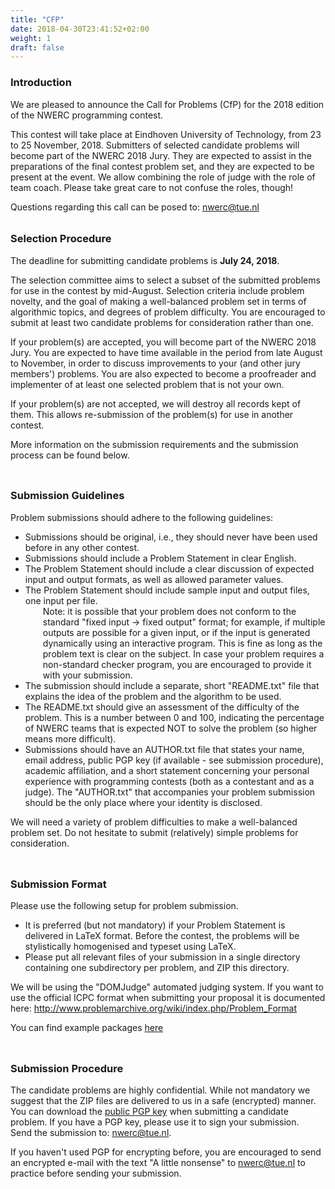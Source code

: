 ```yaml
---
title: "CFP"
date: 2018-04-30T23:41:52+02:00
weight: 1
draft: false
---
```

<h3>Introduction</h3>
<p>
We are pleased to announce the Call for Problems (CfP) for the 2018 edition of the NWERC programming contest.
</p>
<p>
This contest will take place at Eindhoven University of Technology, from 23 to 25 November, 2018. Submitters of selected candidate problems will become part of the NWERC 2018 Jury. They are expected to assist in the preparations of the final contest problem set, and they are expected to be present at the event.
We allow combining the role of judge with the role of team coach. Please take great care to not confuse the roles, though!
</p>
<p>
Questions regarding this call can be posed to: <a href='mailto:nwerc@tue.nl'>nwerc@tue.nl</a>
</p>
<h3 style="margin-top:2em;">Selection Procedure</h3>
<p>
The deadline for submitting candidate problems is <b>July 24, 2018</b>.
</p>
<p>
The selection committee aims to select a subset of the submitted problems for use in the contest by mid-August. Selection criteria include problem novelty, and the goal of making a well-balanced problem set in terms of algorithmic topics, and degrees of problem difficulty. You are encouraged to submit at least two candidate problems for consideration rather than one.
</p>
<p>
If your problem(s) are accepted, you will become part of the NWERC 2018 Jury. You are expected to have time available in the period from late August to November, in order to discuss improvements to your (and other jury members') problems. You are also expected to become a proofreader and implementer of at least one selected problem that is not your own.
</p>
<p>
If your problem(s) are not accepted, we will destroy all records kept of them. This allows re-submission of the problem(s) for use in another contest.
</p>
<p>
More information on the submission requirements and the submission process can be found below.
</p>

<h3 style="margin-top:2em; display: inline-block;">Submission Guidelines</h3>

<script type="text/javascript">
function get_element(id)
{
  if (document.getElementById) // standard
    return document.getElementById(id);
  else if (document.all) // old MSIE
    return document.all[id];
  else if (document.layers) // NN4
    return document.layers[id];
}
function toggle_submenu(menuTop)
{
menuA = get_element('submenu-'+menuTop+'a');
menuB = get_element('submenu-'+menuTop+'b');
link = get_element('link-'+menuTop);
if (menuB.style.display == 'block') {
  menuA.style.display='block';
  menuB.style.display='none';
  link.title = "Show Submenu";
  link.innerHTML = '[Expand]';
}
else {
  menuA.style.display='none';
  menuB.style.display='block';
  link.title = "Hide Submenu";
  link.innerHTML = '[Hide]';
}
}

  document.write("&nbsp;<a href='javascript:toggle_submenu(0);' id='link-0' title='Show abstract'>[Expand]</a>");
  document.write("<div class='submenu baseText' id='submenu-0a' style='margin-left:2em;display:block'>");
  document.write("Information about the requirements for a problem.")
  document.write("</div>")
  document.write("<div class='submenu baseText' id='submenu-0b' style='display:none'>");
</script>

<noscript>
<div class='submenu baseText' id='submenu-0'>
</noscript>
Problem submissions should adhere to the following guidelines:
<ul>
<li>Submissions should be original, i.e., they should never have been used before in any other contest.</li>
<li>Submissions should include a Problem Statement in clear English.</li>
<li>The Problem Statement should include a clear discussion of expected input and output formats, as well as allowed parameter values.</li>
<li>The Problem Statement should include sample input and output files, one input per file.<br>

<div style="margin-left:2em">
Note: it is possible that your problem does not conform to the standard "fixed input -> fixed output" format; for example, if multiple outputs are possible for a given input, or if the input is generated dynamically using an interactive program. This is fine as long as the problem text is clear on the subject.
In case your problem requires a non-standard checker program, you are encouraged to provide it with your submission.
</div>

</li>
<li>The submission should include a separate, short "README.txt" file that explains the idea of the problem and the algorithm to be used.</li>
<li>The README.txt should give an assessment of the difficulty of the problem. This is a number between 0 and 100, indicating the percentage of NWERC teams that is expected NOT to solve the problem (so higher means more difficult).</li>
<li>Submissions should have an AUTHOR.txt file that states your name, email address, public PGP key (if available - see submission procedure), academic affiliation, and a short statement concerning your personal experience with programming contests (both as a contestant and as a judge). The "AUTHOR.txt" that accompanies your problem submission should be the only place where your identity is disclosed.</li>
</ul>

<p>
We will need a variety of problem difficulties to make a well-balanced problem set. Do not hesitate to submit (relatively) simple problems for consideration.
</p>
</div>

<h3 style="margin-top:2em; display: inline-block;">Submission Format</h3>

<script type="text/javascript" charset="utf-8">
  document.write("<a href='javascript:toggle_submenu(1);' id='link-1' title='Show abstract'>[Expand]</a>");
  document.write("<div class='submenu baseText' id='submenu-1a' style='margin-left:2em;display:block'>");
  document.write("Information on the required format for the submission.")
  document.write("</div>")
  document.write("<div class='submenu baseText' id='submenu-1b' style='display:none'>");
</script>

<noscript>
<div class='submenu baseText' id='submenu-1'>
</noscript>
Please use the following setup for problem submission.
<ul>
<li>It is preferred (but not mandatory) if your Problem Statement is delivered in LaTeX format. Before the contest, the problems will be stylistically homogenised and typeset using LaTeX. </li>
<li>Please put all relevant files of your submission in a single directory containing one subdirectory per problem, and ZIP this directory.</li>
</ul>

<p>
We will be using the "DOMJudge" automated judging system. If you want to use the official ICPC format when submitting your proposal it is documented here: <a href="http://www.problemarchive.org/wiki/index.php/Problem_Format">http://www.problemarchive.org/wiki/index.php/Problem_Format</a>
</p>
<p>
You can find example packages <a href="/files/nwerc2017all.tar.bz2">here</a>
</p>
</div>
<h3 style="margin-top:2em;  display: inline-block;">Submission Procedure</h3>


<script type="text/javascript" charset="utf-8">
  document.write("<a href='javascript:toggle_submenu(2);' id='link-2' title='Show abstract'>[Expand]</a>");
  document.write("<div class='submenu baseText' id='submenu-2a' style='margin-left:2em; display:block'>");
  document.write("Information on the procedure for submission of a problem.")
  document.write("</div>")
  document.write("<div class='submenu baseText' id='submenu-2b' style='display:none'>");
</script>

<noscript>
<div class='submenu baseText' id='submenu-2'>
</noscript>
The candidate problems are highly confidential. While not mandatory we suggest that the ZIP files are delivered to us in a safe (encrypted) manner. You can download the <a href="/files/pgp.asc">public PGP key</a> when submitting a candidate problem. If you have a PGP key, please use it to sign your submission.<br>
Send the submission to: <a href="nwerc@tue.nl">nwerc@tue.nl</a>.
<p>
If you haven't used PGP for encrypting before, you are encouraged to send an encrypted e-mail with the text "A little nonsense" to <a href="nwerc@tue.nl">nwerc@tue.nl</a> to practice before sending your submission.
</p>
